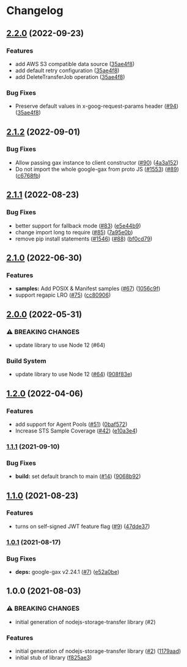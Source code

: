 # Changelog

## [2.2.0](https://github.com/googleapis/nodejs-storage-transfer/compare/v2.1.2...v2.2.0) (2022-09-23)


### Features

* add AWS S3 compatible data source ([35ae4f8](https://github.com/googleapis/nodejs-storage-transfer/commit/35ae4f8ef13c1a71ced84b919542a79fe93fcd01))
* add default retry configuration ([35ae4f8](https://github.com/googleapis/nodejs-storage-transfer/commit/35ae4f8ef13c1a71ced84b919542a79fe93fcd01))
* add DeleteTransferJob operation ([35ae4f8](https://github.com/googleapis/nodejs-storage-transfer/commit/35ae4f8ef13c1a71ced84b919542a79fe93fcd01))


### Bug Fixes

* Preserve default values in x-goog-request-params header ([#94](https://github.com/googleapis/nodejs-storage-transfer/issues/94)) ([35ae4f8](https://github.com/googleapis/nodejs-storage-transfer/commit/35ae4f8ef13c1a71ced84b919542a79fe93fcd01))

## [2.1.2](https://github.com/googleapis/nodejs-storage-transfer/compare/v2.1.1...v2.1.2) (2022-09-01)


### Bug Fixes

* Allow passing gax instance to client constructor ([#90](https://github.com/googleapis/nodejs-storage-transfer/issues/90)) ([4a3a152](https://github.com/googleapis/nodejs-storage-transfer/commit/4a3a15289dbb40d3aabc4f2e3b192f7e0f0bbc18))
* Do not import the whole google-gax from proto JS ([#1553](https://github.com/googleapis/nodejs-storage-transfer/issues/1553)) ([#89](https://github.com/googleapis/nodejs-storage-transfer/issues/89)) ([c6768fb](https://github.com/googleapis/nodejs-storage-transfer/commit/c6768fb0b61e87960b4bdf6a647017b4a4a93029))

## [2.1.1](https://github.com/googleapis/nodejs-storage-transfer/compare/v2.1.0...v2.1.1) (2022-08-23)


### Bug Fixes

* better support for fallback mode ([#83](https://github.com/googleapis/nodejs-storage-transfer/issues/83)) ([e5e44b9](https://github.com/googleapis/nodejs-storage-transfer/commit/e5e44b993b427afedc50be45670dfb76fd1ad3a4))
* change import long to require ([#85](https://github.com/googleapis/nodejs-storage-transfer/issues/85)) ([7a95e0b](https://github.com/googleapis/nodejs-storage-transfer/commit/7a95e0b487ccbcc58f13019a90b7fb4f80b482fd))
* remove pip install statements ([#1546](https://github.com/googleapis/nodejs-storage-transfer/issues/1546)) ([#88](https://github.com/googleapis/nodejs-storage-transfer/issues/88)) ([bf0cd79](https://github.com/googleapis/nodejs-storage-transfer/commit/bf0cd793f48d21e51fa70c043377e07f2604cbc1))

## [2.1.0](https://github.com/googleapis/nodejs-storage-transfer/compare/v2.0.0...v2.1.0) (2022-06-30)


### Features

* **samples:** Add POSIX & Manifest samples ([#67](https://github.com/googleapis/nodejs-storage-transfer/issues/67)) ([1056c9f](https://github.com/googleapis/nodejs-storage-transfer/commit/1056c9fde90c0c7b79a235d4c9f5f861efce3169))
* support regapic LRO ([#75](https://github.com/googleapis/nodejs-storage-transfer/issues/75)) ([cc80906](https://github.com/googleapis/nodejs-storage-transfer/commit/cc80906bcf86b68485fd62970b1b6f8a30c1123b))

## [2.0.0](https://github.com/googleapis/nodejs-storage-transfer/compare/v1.2.0...v2.0.0) (2022-05-31)


### ⚠ BREAKING CHANGES

* update library to use Node 12 (#64)

### Build System

* update library to use Node 12 ([#64](https://github.com/googleapis/nodejs-storage-transfer/issues/64)) ([908f83e](https://github.com/googleapis/nodejs-storage-transfer/commit/908f83e07c89cd14a434fe2a09f5ca22ef3956be))

## [1.2.0](https://github.com/googleapis/nodejs-storage-transfer/compare/v1.1.1...v1.2.0) (2022-04-06)


### Features

* add support for Agent Pools ([#51](https://github.com/googleapis/nodejs-storage-transfer/issues/51)) ([0baf572](https://github.com/googleapis/nodejs-storage-transfer/commit/0baf5721ce0d8a49059ec75e3b57f63c0e381e36))
* Increase STS Sample Coverage ([#42](https://github.com/googleapis/nodejs-storage-transfer/issues/42)) ([e10a3e4](https://github.com/googleapis/nodejs-storage-transfer/commit/e10a3e4fa5c712f9f857748eec98b7e0317460d9))

### [1.1.1](https://www.github.com/googleapis/nodejs-storage-transfer/compare/v1.1.0...v1.1.1) (2021-09-10)


### Bug Fixes

* **build:** set default branch to main ([#14](https://www.github.com/googleapis/nodejs-storage-transfer/issues/14)) ([9068b92](https://www.github.com/googleapis/nodejs-storage-transfer/commit/9068b9213daa48d4592ff51c0e520af6eb631b45))

## [1.1.0](https://www.github.com/googleapis/nodejs-storage-transfer/compare/v1.0.1...v1.1.0) (2021-08-23)


### Features

* turns on self-signed JWT feature flag ([#9](https://www.github.com/googleapis/nodejs-storage-transfer/issues/9)) ([47dde37](https://www.github.com/googleapis/nodejs-storage-transfer/commit/47dde3725b8907d1f974dca83b778ccd7e312bef))

### [1.0.1](https://www.github.com/googleapis/nodejs-storage-transfer/compare/v1.0.0...v1.0.1) (2021-08-17)


### Bug Fixes

* **deps:** google-gax v2.24.1 ([#7](https://www.github.com/googleapis/nodejs-storage-transfer/issues/7)) ([e52a0be](https://www.github.com/googleapis/nodejs-storage-transfer/commit/e52a0befc6497c68ea5401e35f3c1c7de0402941))

## 1.0.0 (2021-08-03)


### ⚠ BREAKING CHANGES

* initial generation of nodejs-storage-transfer library (#2)

### Features

* initial generation of nodejs-storage-transfer library ([#2](https://www.github.com/googleapis/nodejs-storage-transfer/issues/2)) ([1179aad](https://www.github.com/googleapis/nodejs-storage-transfer/commit/1179aadc343772b7b31406f1d884153a362f1c16))
* initial stub of library ([f825ae3](https://www.github.com/googleapis/nodejs-storage-transfer/commit/f825ae32380ed31f4d64102a4554292f97aa1fc2))
